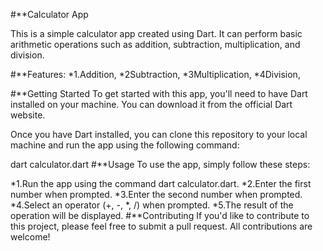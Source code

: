 
#**Calculator App

This is a simple calculator app created using Dart. It can perform basic arithmetic operations such as addition, subtraction, multiplication, and division.

#**Features:
*1.Addition,
*2Subtraction,
*3Multiplication,
*4Division,

#**Getting Started
To get started with this app, you'll need to have Dart installed on your machine. You can download it from the official Dart website.

Once you have Dart installed, you can clone this repository to your local machine and run the app using the following command:

dart calculator.dart
#**Usage
To use the app, simply follow these steps:

*1.Run the app using the command dart calculator.dart.
*2.Enter the first number when prompted.
*3.Enter the second number when prompted.
*4.Select an operator (+, -, *, /) when prompted.
*5.The result of the operation will be displayed.
#**Contributing
If you'd like to contribute to this project, please feel free to submit a pull request. All contributions are welcome!
